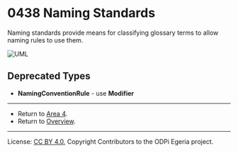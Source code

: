 <!-- SPDX-License-Identifier: CC-BY-4.0 -->
<!-- Copyright Contributors to the ODPi Egeria project. -->

# 0438 Naming Standards

Naming standards provide means for classifying glossary terms to allow naming rules to use them.

![UML](0438-Naming-Standards.png#pagewidth)

## Deprecated Types

* **NamingConventionRule** - use **Modifier**

---

* Return to [Area 4](Area-4-models.md).
* Return to [Overview](.).

----
License: [CC BY 4.0](https://creativecommons.org/licenses/by/4.0/),
Copyright Contributors to the ODPi Egeria project.